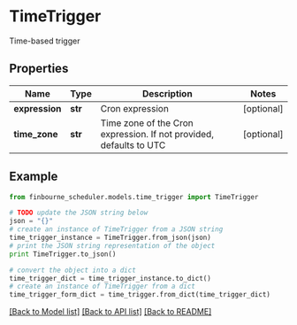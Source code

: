 # TimeTrigger

Time-based trigger

## Properties
Name | Type | Description | Notes
------------ | ------------- | ------------- | -------------
**expression** | **str** | Cron expression | [optional] 
**time_zone** | **str** | Time zone of the Cron expression. If not provided, defaults to UTC | [optional] 

## Example

```python
from finbourne_scheduler.models.time_trigger import TimeTrigger

# TODO update the JSON string below
json = "{}"
# create an instance of TimeTrigger from a JSON string
time_trigger_instance = TimeTrigger.from_json(json)
# print the JSON string representation of the object
print TimeTrigger.to_json()

# convert the object into a dict
time_trigger_dict = time_trigger_instance.to_dict()
# create an instance of TimeTrigger from a dict
time_trigger_form_dict = time_trigger.from_dict(time_trigger_dict)
```
[[Back to Model list]](../README.md#documentation-for-models) [[Back to API list]](../README.md#documentation-for-api-endpoints) [[Back to README]](../README.md)


